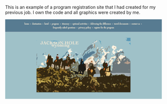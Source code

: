 This is an example of a program registration site that I had created for my previous job. I own the code and all graphics were created by me. 

<center><img src="image.png"></center>